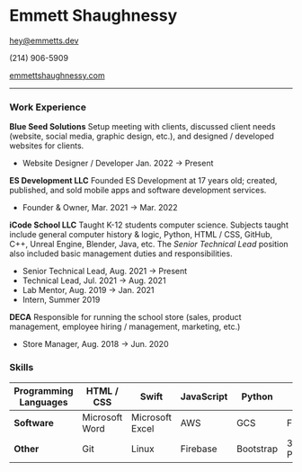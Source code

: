 # Emmett Shaughnessy

hey@emmetts.dev

(214) 906-5909

[emmettshaughnessy.com](http://emmettshaughnessy.com)

----

### Work Experience

**Blue Seed Solutions**
Setup meeting with clients, discussed client needs (website, social media, graphic design, etc.), and designed / developed websites for clients.
- Website Designer / Developer           Jan. 2022 → Present

**ES Development LLC**
Founded ES Development at 17 years old; created, published, and sold mobile apps and software development services.
- Founder & Owner,                       Mar. 2021 → Mar. 2022

**iCode School LLC**
Taught K-12 students computer science. Subjects taught include general computer history & logic, Python, HTML / CSS, GitHub, C++, Unreal Engine, Blender, Java, etc. The *Senior Technical Lead* position also included basic management duties and responsibilities.
- Senior Technical Lead,                 Aug. 2021 → Present
- Technical Lead,                        Jul. 2021 → Aug. 2021
- Lab Mentor,                            Aug. 2019 → Jan. 2021
- Intern,                                Summer 2019

**DECA**
Responsible for running the school store (sales, product management, employee hiring / management, marketing, etc.)
- Store Manager,                              Aug. 2018 → Jun. 2020

### Skills
| **Programming Languages** | HTML / CSS     | Swift           | JavaScript | Python    | Java        |
| ------------------------- | -------------- | --------------- | ---------- | --------- | ----------- |
| **Software**              | Microsoft Word | Microsoft Excel | AWS        | GCS       | Firebase    |
| **Other**                 | Git            | Linux           | Firebase   | Bootstrap | 3D Printing |

